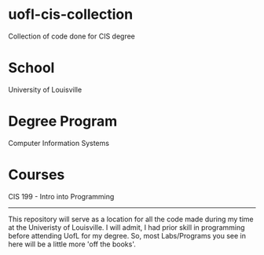 # uofl-cis-collection
Collection of code done for CIS degree 

# School
University of Louisville

# Degree Program
Computer Information Systems

# Courses
CIS 199 - Intro into Programming

---------------------
This repository will serve as a location for all the code made during my time at the Univeristy of Louisville. I will admit, I had prior
skill in programming before attending UofL for my degree. So, most Labs/Programs you see in here will be a little more 'off the books'.
